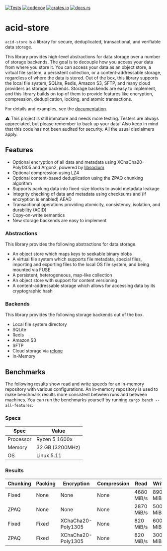 [![Tests](https://github.com/lostatc/acid-store/workflows/Tests/badge.svg)](https://github.com/lostatc/acid-store/actions?query=workflow%3ATests)
[![codecov](https://codecov.io/gh/lostatc/acid-store/branch/main/graph/badge.svg)](https://codecov.io/gh/lostatc/acid-store)
[![crates.io](https://img.shields.io/crates/v/acid-store)](https://crates.io/crates/acid-store)
[![docs.rs](https://docs.rs/acid-store/badge.svg)](https://docs.rs/acid-store)

# acid-store

`acid-store` is a library for secure, deduplicated, transactional, and verifiable data storage.

This library provides high-level abstractions for data storage over a number of storage backends.
The goal is to decouple how you access your data from where you store it. You can access your data
as an object store, a virtual file system, a persistent collection, or a content-addressable
storage, regardless of where the data is stored. Out of the box, this library supports the local
file system, SQLite, Redis, Amazon S3, SFTP, and many cloud providers as storage backends. Storage
backends are easy to implement, and this library builds on top of them to provide features like
encryption, compression, deduplication, locking, and atomic transactions.

For details and examples, see the [documentation](https://docs.rs/acid-store).

⚠️ This project is still immature and needs more testing. Testers are always appreciated, but please
remember to back up your data! Also keep in mind that this code has not been audited for security.
All the usual disclaimers apply.

## Features
- Optional encryption of all data and metadata using XChaCha20-Poly1305 and Argon2, powered by
[libsodium](https://download.libsodium.org/doc/)
- Optional compression using LZ4
- Optional content-based deduplication using the ZPAQ chunking algorithm
- Supports packing data into fixed-size blocks to avoid metadata leakage
- Integrity checking of data and metadata using checksums and (if encryption is enabled) AEAD
- Transactional operations providing atomicity, consistency, isolation, and durability (ACID)
- Copy-on-write semantics
- New storage backends are easy to implement

### Abstractions

This library provides the following abstractions for data storage.

- An object store which maps keys to seekable binary blobs
- A virtual file system which supports file metadata, special files, importing and exporting
files to the local OS file system, and being mounted via FUSE
- A persistent, heterogeneous, map-like collection
- An object store with support for content versioning
- A content-addressable storage which allows for accessing data by its cryptographic hash

### Backends

This library provides the following storage backends out of the box.

- Local file system directory
- SQLite
- Redis
- Amazon S3
- SFTP
- Cloud storage via [rclone](https://rclone.org/)
- In-Memory

## Benchmarks

The following results show read and write speeds for an in-memory repository with various configurations. An in-memory
repository is used to make benchmark results more consistent between runs and between machines. You can run the
benchmarks yourself by running `cargo bench --all-features`.

### Specs

Spec | Value
--- | ---
Processor | Ryzen 5 1600x
Memory | 32 GB (3200MHz)
OS | Linux 5.11

### Results

Chunking | Packing | Encryption | Compression | Read | Write
--- | --- | --- | --- | --- | ---
Fixed | None | None | None | 4680 MiB/s | 890 MiB/s
ZPAQ | None | None | None | 2870 MiB/s | 500 MiB/s
Fixed | Fixed | XChaCha20-Poly1305 | None | 820 MiB/s | 600 MiB/s
ZPAQ | Fixed | XChaCha20-Poly1305 | None | 820 MiB/s | 300 MiB/s

